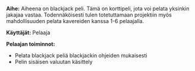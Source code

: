**Aihe:** Aiheena on blackjack peli. Tämä on korttipeli, jota voi pelata yksinkin jakajaa vastaa. Todennäköisesti tulen totetuttamaan projektiin myös mahdollisuuden pelata kavereiden kanssa 1-6 pelaajalla.

**Käyttäjät:** Pelaaja

**Pelaajan toiminnot:**
- Pelata blackjack peliä blackjackin ohjeiden mukaisesti
- Pelin sisäisen valuutan käsittely

